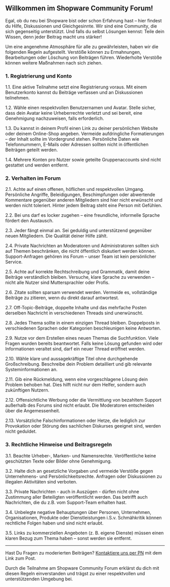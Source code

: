 ## Willkommen im Shopware Community Forum!

Egal, ob du neu bei Shopware bist oder schon Erfahrung hast – hier findest du Hilfe, Diskussionen und Gleichgesinnte. Wir sind eine Community, die sich gegenseitig unterstützt. Und falls du selbst Lösungen kennst: Teile dein Wissen, denn jeder Beitrag macht uns stärker! 

Um eine angenehme Atmosphäre für alle zu gewährleisten, haben wir die folgenden Regeln aufgestellt. Verstöße können zu Ermahnungen, Bearbeitungen oder Löschung von Beiträgen führen. Wiederholte Verstöße können weitere Maßnahmen nach sich ziehen.

### 1. Registrierung und Konto

1.1. Eine aktive Teilnahme setzt eine Registrierung voraus. Mit einem Benutzerkonto kannst du Beiträge verfassen und an Diskussionen teilnehmen.

1.2. Wähle einen respektvollen Benutzernamen und Avatar. Stelle sicher, dass dein Avatar keine Urheberrechte verletzt und sei bereit, eine Genehmigung nachzuweisen, falls erforderlich.

1.3. Du kannst in deinem Profil einen Link zu deiner persönlichen Website oder deinem Online-Shop angeben. Vermeide aufdringliche Formatierungen – der Inhalt sollte im Vordergrund stehen. Persönliche Daten wie Telefonnummern, E-Mails oder Adressen sollten nicht in öffentlichen Beiträgen geteilt werden.

1.4. Mehrere Konten pro Nutzer sowie geteilte Gruppenaccounts sind nicht gestattet und werden entfernt.

### 2. Verhalten im Forum

2.1. Achte auf einen offenen, höflichen und respektvollen Umgang. Persönliche Angriffe, Beleidigungen, Beschimpfungen oder abwertende Kommentare gegenüber anderen Mitgliedern sind hier nicht erwünscht und werden nicht toleriert. Hinter jedem Beitrag steht eine Person mit Gefühlen.

2.2. Bei uns darf es locker zugehen – eine freundliche, informelle Sprache fördert den Austausch.

2.3. Jeder fängt einmal an. Sei geduldig und unterstützend gegenüber neuen Mitgliedern. Die Qualität deiner Hilfe zählt.

2.4. Private Nachrichten an Moderatoren und Administratoren sollten sich auf Themen beschränken, die nicht öffentlich diskutiert werden können. Support-Anfragen gehören ins Forum – unser Team ist kein persönlicher Service.

2.5. Achte auf korrekte Rechtschreibung und Grammatik, damit deine Beiträge verständlich bleiben. Versuche, klare Sprache zu verwenden – nicht alle Nutzer sind Muttersprachler oder Profis.

2.6. Zitate sollten sparsam verwendet werden. Vermeide es, vollständige Beiträge zu zitieren, wenn du direkt darauf antwortest.

2.7. Off-Topic-Beiträge, doppelte Inhalte und das mehrfache Posten derselben Nachricht in verschiedenen Threads sind unerwünscht.

2.8. Jedes Thema sollte in einem einzigen Thread bleiben. Doppelposts in verschiedenen Sprachen oder Kategorien beschleunigen keine Antworten.

2.9. Nutze vor dem Erstellen eines neuen Themas die Suchfunktion. Viele Fragen wurden bereits beantwortet. Falls keine Lösung gefunden wird oder Informationen veraltet sind, darf ein neuer Thread eröffnet werden.

2.10. Wähle klare und aussagekräftige Titel ohne durchgehende Großschreibung. Beschreibe dein Problem detailliert und gib relevante Systeminformationen an.

2.11. Gib eine Rückmeldung, wenn eine vorgeschlagene Lösung dein Problem behoben hat. Dies hilft nicht nur dem Helfer, sondern auch zukünftigen Nutzern.

2.12. Offensichtliche Werbung oder die Vermittlung von bezahltem Support außerhalb des Forums sind nicht erlaubt. Die Moderatoren entscheiden über die Angemessenheit.

2.13. Vorsätzliche Falschinformationen oder Hetze, die lediglich zur Provokation oder Störung des sachlichen Diskurses geeignet sind, werden nicht geduldet.

### 3. Rechtliche Hinweise und Beitragsregeln

3.1. Beachte Urheber-, Marken- und Namensrechte. Veröffentliche keine geschützten Texte oder Bilder ohne Genehmigung.

3.2. Halte dich an gesetzliche Vorgaben und vermeide Verstöße gegen Unternehmens- und Persönlichkeitsrechte. Anfragen oder Diskussionen zu illegalen Aktivitäten sind verboten.

3.3. Private Nachrichten - auch in Auszügen - dürfen nicht ohne Zustimmung aller Beteiligten veröffentlicht werden. Das betrifft auch Nachrichten, die du z.B. vom Support-Team erhalten hast.

3.4. Unbelegte negative Behauptungen über Personen, Unternehmen, Organisationen, Produkte oder Dienstleistungen i.S.v. Schmähkritik können rechtliche Folgen haben und sind nicht erlaubt.

3.5. Links zu kommerziellen Angeboten (z. B. eigene Dienste) müssen einen klaren Bezug zum Thema haben – sonst werden sie entfernt.

---

Hast Du Fragen zu moderierten Beiträgen? [Kontaktiere uns per PN](https://forum.shopware.com/about) mit dem Link zum Post.

Durch die Teilnahme am Shopware Community Forum erklärst du dich mit diesen Regeln einverstanden und trägst zu einer respektvollen und unterstützenden Umgebung bei.